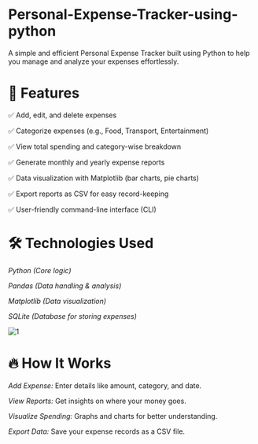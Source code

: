 # Personal-Expense-Tracker-using-python
A simple and efficient Personal Expense Tracker built using Python to help you manage and analyze your expenses effortlessly.

# 🚀 Features 

✅ Add, edit, and delete expenses

✅ Categorize expenses (e.g., Food, Transport, Entertainment)

✅ View total spending and category-wise breakdown

✅ Generate monthly and yearly expense reports

✅ Data visualization with Matplotlib (bar charts, pie charts)

✅ Export reports as CSV for easy record-keeping

✅ User-friendly command-line interface (CLI)


# 🛠️ Technologies Used #

*Python (Core logic)*

*Pandas (Data handling & analysis)*

*Matplotlib (Data visualization)*

*SQLite (Database for storing expenses)*

![1](https://github.com/user-attachments/assets/bfee8885-fa84-4516-ba3c-f19637c76403)

# 🔥 How It Works

*Add Expense:* Enter details like amount, category, and date.

*View Reports:* Get insights on where your money goes.

*Visualize Spending:* Graphs and charts for better understanding.

*Export Data:* Save your expense records as a CSV file.




